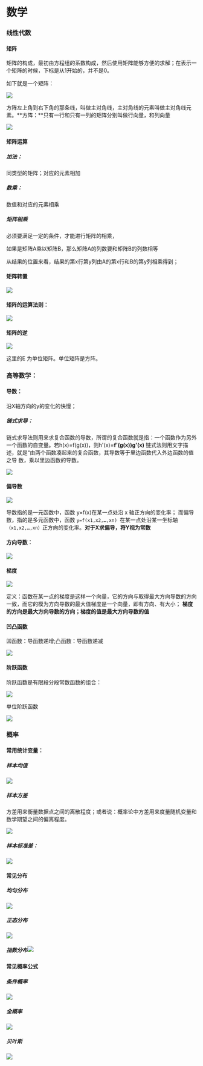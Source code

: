 # 数学

### 线性代数

#### 矩阵 

矩阵的构成，最初由方程组的系数构成，然后使用矩阵能够方便的求解；在表示一个矩阵的时候，下标是从1开始的，并不是0。 

如下就是一个矩阵：

![](img/ma/1.png)

方阵左上角到右下角的那条线，叫做主对角线，主对角线的元素叫做主对角线元素。**方阵：**只有一行和只有一列的矩阵分别叫做行向量，和列向量

![](img/ma/2.png)

#### 矩阵运算

##### 加法：

同类型的矩阵；对应的元素相加

##### 数乘：

数值和对应的元素相乘

##### 矩阵相乘

必须要满足一定的条件，才能进行矩阵的相乘，

如果是矩阵A乘以矩阵B，那么矩阵A的列数要和矩阵B的列数相等

从结果的位置来看，结果的第x行第y列由A的第x行和B的第y列相乘得到；

#### 矩阵转置

![](img/ma/3.png)

#### 矩阵的运算法则：

![](img/ma/4.png)



#### 矩阵的逆

![](img/ma/5.png)

这里的E 为单位矩阵。单位矩阵是方阵。

### 高等数学：

#### 导数：

沿X轴方向的y的变化的快慢；

##### 链式求导：

链式求导法则用来求复合函数的导数，所谓的复合函数就是指：一个函数作为另外一个函数的自变量。若h(x)=f(g(x))，则h'(x)=**f'(g(x))g'(x)**   链式法则用文字描述，就是“由两个函数凑起来的复合函数，其导数等于里边函数代入外边函数的值之导   数，乘以里边函数的导数。

![](img/ma/6.png)





#### 偏导数

![](img/ma/7.png)

导数指的是一元函数中，函数 y=f(x)在某一点处沿 x 轴正方向的变化率； 而偏导数，指的是多元函数中，函数 `y=f(x1,x2,…,xn) `在某一点处沿某一坐标轴`（x1,x2,…,xn）`正方向的变化率。**对于X求偏导，将Y视为常数**



#### 方向导数：

![](img/ma/8.png)



#### 梯度

![](img/ma/9.png)

定义：函数在某一点的梯度是这样一个向量，它的方向与取得最大方向导数的方向一致，而它的模为方向导数的最大值梯度是一个向量，即有方向、有大小； **梯度的方向是最大方向导数的方向；梯度的值是最大方向导数的值**

#### 凹凸函数

凹函数：导函数递增;凸函数：导函数递减

![](img/ma/10.png)



#### 阶跃函数

阶跃函数是有限段分段常数函数的组合：

![](img/ma/11.png)

单位阶跃函数

![](img/ma/12.png)

### 概率

#### 常用统计变量：

##### 样本均值

![](img/ma/13.png)

##### 样本方差

方差用来衡量数据点之间的离散程度；或者说：概率论中方差用来度量随机变量和数学期望之间的偏离程度。

![](img/ma/14.png)



##### 样本标准差：

![](img/ma/15.png)



#### 常见分布

##### 均匀分布

![](img/ma/16.png)

##### 正态分布



![](img/ma/18.png)

##### 指数分布![](G:/MarkdownNotes/infra-doc/img/ml/19.png)

#### 常见概率公式

##### 条件概率

![](img/ma/20.png)

##### 全概率

![](img/ma/21.png)

##### 贝叶斯

 ![](img/ma/22.png)